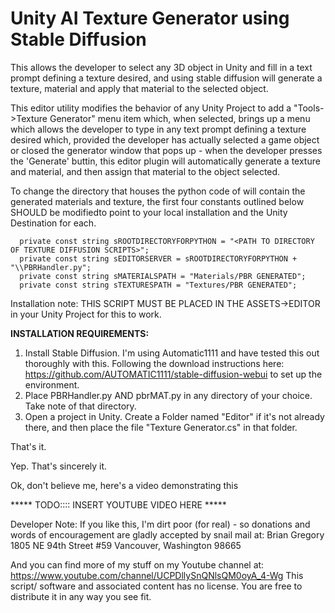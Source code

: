 # Unity AI Texture Generator using Stable Diffusion
This allows the developer to select any 3D object in Unity and fill in a text prompt defining a texture desired, and using stable diffusion will generate a texture, material and apply that material to the selected object. 

This editor utility modifies the behavior of any Unity Project to add a  "Tools->Texture Generator" menu item which, when selected, brings up a menu which allows the developer to type in any text prompt defining a texture desired which, provided the developer has actually selected a game object or closed the generator window that pops up - when the developer presses the 'Generate' buttin, this editor plugin will automatically generate a texture and material, and then assign that material to the object selected. 

To change the directory that houses the python code of will contain the generated materials and texture, the first four constants outlined below SHOULD be modifiedto point to your local installation and the Unity Destination for each. 

      private const string sROOTDIRECTORYFORPYTHON = "<PATH TO DIRECTORY OF TEXTURE DIFFUSION SCRIPTS>";
      private const string sEDITORSERVER = sROOTDIRECTORYFORPYTHON + "\\PBRHandler.py";
      private const string sMATERIALSPATH = "Materials/PBR GENERATED";
      private const string sTEXTURESPATH = "Textures/PBR GENERATED";

Installation note:
THIS SCRIPT MUST BE PLACED IN THE ASSETS->EDITOR in your Unity Project for this to work.
 
**INSTALLATION REQUIREMENTS:**

1. Install Stable Diffusion. I'm using Automatic1111 and have tested this out thoroughly with this. 
   Following the download instructions here: https://github.com/AUTOMATIC1111/stable-diffusion-webui to set up the environment.
2. Place PBRHandler.py AND pbrMAT.py in any directory of your choice. Take note of that directory.
3. Open a project in Unity. Create a Folder named "Editor" if it's not already there, and then place the file "Texture Generator.cs" in that folder.

That's it. 

Yep. That's sincerely it. 

Ok, don't believe me, here's a video demonstrating this 

***** TODO:::: INSERT YOUTUBE VIDEO HERE *****

Developer Note:
If you like this, I'm dirt poor (for real) - so donations and words of encouragement are gladly accepted by snail mail at: Brian Gregory 1805 NE 94th Street #59 Vancouver, Washington 98665
 
And you can find more of my stuff on my Youtube channel at: https://www.youtube.com/channel/UCPDllySnQNlsQM0oyA_4-Wg
This script/ software and associated content has no license. You are free to distribute it in any way you see fit. 

